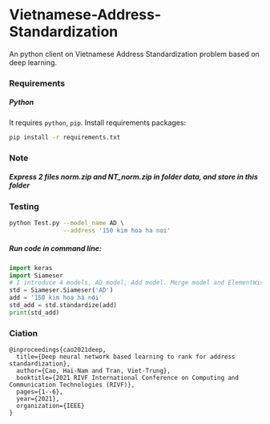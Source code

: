 # Vietnamese-Address-Standardization

An python client on Vietnamese Address Standardization problem based on deep learning.

### Requirements

##### Python
It requires ```python```, ```pip```.
Install requirements packages:
```sh
pip install -r requirements.txt
```
### Note
##### Express 2 files norm.zip and NT_norm.zip in folder data, and store in this folder <br>

### Testing <br>
```sh
python Test.py --model_name AD \
               --address '150 kim hoa ha noi'
```

##### Run code in command line:
```python
import keras
import Siameser
# I introduce 4 models, AD model, Add model. Merge model and ElementWise model
std = Siameser.Siameser('AD')
add = '150 kim hoa hà nội'
std_add = std.standardize(add)
print(std_add)
```

### Ciation
```pyrhon
@inproceedings{cao2021deep,
  title={Deep neural network based learning to rank for address standardization},
  author={Cao, Hai-Nam and Tran, Viet-Trung},
  booktitle={2021 RIVF International Conference on Computing and Communication Technologies (RIVF)},
  pages={1--6},
  year={2021},
  organization={IEEE}
}
```
